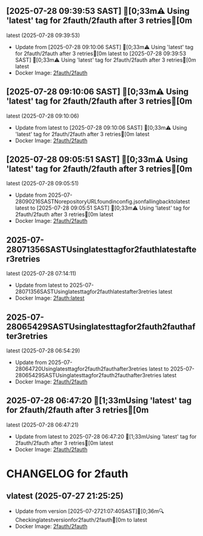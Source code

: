 ## [2025-07-28 09:39:53 SAST] [0;33m⚠️ Using 'latest' tag for 2fauth/2fauth after 3 retries[0m
latest (2025-07-28 09:39:53)
- Update from [2025-07-28 09:10:06 SAST] [0;33m⚠️ Using 'latest' tag for 2fauth/2fauth after 3 retries[0m
latest to [2025-07-28 09:39:53 SAST] [0;33m⚠️ Using 'latest' tag for 2fauth/2fauth after 3 retries[0m
latest
- Docker Image: [2fauth/2fauth](https://hub.docker.com/_/2fauth)

## [2025-07-28 09:10:06 SAST] [0;33m⚠️ Using 'latest' tag for 2fauth/2fauth after 3 retries[0m
latest (2025-07-28 09:10:06)
- Update from latest to [2025-07-28 09:10:06 SAST] [0;33m⚠️ Using 'latest' tag for 2fauth/2fauth after 3 retries[0m
latest
- Docker Image: [2fauth/2fauth](https://hub.docker.com/_/2fauth)

## [2025-07-28 09:05:51 SAST] [0;33m⚠️ Using 'latest' tag for 2fauth/2fauth after 3 retries[0m
latest (2025-07-28 09:05:51)
- Update from 2025-07-28090216SASTNorepositoryURLfoundinconfig.jsonfallingbacktolatest
latest to [2025-07-28 09:05:51 SAST] [0;33m⚠️ Using 'latest' tag for 2fauth/2fauth after 3 retries[0m
latest
- Docker Image: [2fauth/2fauth](https://hub.docker.com/_/2fauth)

## 2025-07-28071356SASTUsinglatesttagfor2fauthlatestafter3retries
latest (2025-07-28 07:14:11)
- Update from latest to 2025-07-28071356SASTUsinglatesttagfor2fauthlatestafter3retries
latest
- Docker Image: [2fauth:latest](https://hub.docker.com/_/2fauth)

## 2025-07-28065429SASTUsinglatesttagfor2fauth2fauthafter3retries
latest (2025-07-28 06:54:29)
- Update from 2025-07-28064720Usinglatesttagfor2fauth2fauthafter3retries
latest to 2025-07-28065429SASTUsinglatesttagfor2fauth2fauthafter3retries
latest
- Docker Image: [2fauth/2fauth](https://hub.docker.com/_/2fauth)

## 2025-07-28 06:47:20 [1;33mUsing 'latest' tag for 2fauth/2fauth after 3 retries[0m
latest (2025-07-28 06:47:21)
- Update from latest to 2025-07-28 06:47:20 [1;33mUsing 'latest' tag for 2fauth/2fauth after 3 retries[0m
latest
- Docker Image: [2fauth/2fauth](https://hub.docker.com/_/2fauth)

CHANGELOG for 2fauth
===================
## vlatest (2025-07-27 21:25:25)

- Update from version [2025-07-2721:07:40SAST][0;36m🔍Checkinglatestversionfor2fauth/2fauth[0m to latest
- Docker Image: [2fauth/2fauth](https://hub.docker.com/_/2fauth)